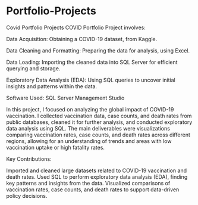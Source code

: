 # Portfolio-Projects
Covid Portfolio Projects
COVID Portfolio Project involves:

Data Acquisition: Obtaining a COVID-19 dataset, from Kaggle.

Data Cleaning and Formatting: Preparing the data for analysis, using Excel.

Data Loading: Importing the cleaned data into SQL Server for efficient querying and storage.

Exploratory Data Analysis (EDA): Using SQL queries to uncover initial insights and patterns within the data.

Software Used: SQL Server Management Studio

In this project, I focused on analyzing the global impact of COVID-19 vaccination. I collected vaccination data, case counts, and death rates from public databases, cleaned it for further analysis, and conducted exploratory data analysis using SQL. The main deliverables were visualizations comparing vaccination rates, case counts, and death rates across different regions, allowing for an understanding of trends and areas with low vaccination uptake or high fatality rates.

Key Contributions:

Imported and cleaned large datasets related to COVID-19 vaccination and death rates.
Used SQL to perform exploratory data analysis (EDA), finding key patterns and insights from the data.
Visualized comparisons of vaccination rates, case counts, and death rates to support data-driven policy decisions.
